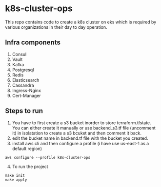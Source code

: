# k8s-cluster-ops
This repo contains code to create a k8s cluster on eks which is required by various organizations in their day to day operation.

## Infra components

 1. Consul
 2. Vault
 3. Kafka
 4. Postgresql
 5. Redis
 6. Elasticsearch
 7. Cassandra
 8. Ingress-Nginx
 9. Cert-Manager

<!--stackedit_data:
eyJoaXN0b3J5IjpbLTIwNDQ5Mzg0MDEsMTQwMDk0ODA5XX0=
-->

## Steps to run

1. You have to first create a s3 bucket inorder to store terraform.tfstate. You can either create it manually or use backend_s3.tf file (uncomment it) in isolatation to create a s3 bcuket and then comment it back.
2. edit the bucket name in backend.tf file with the bucket you created.
3. install aws cli and then configure a profile (i have use us-east-1 as a default region)
```
aws configure --profile k8s-cluster-ops
```
4. To run the project
```
make init
make apply
```